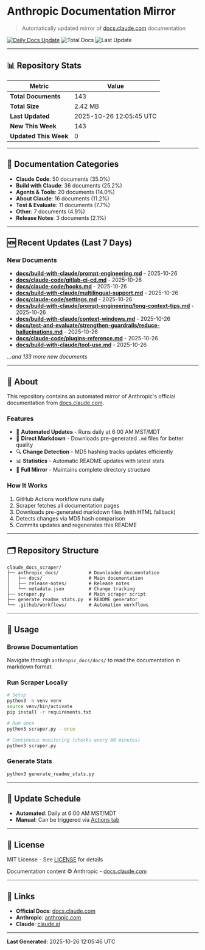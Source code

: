 # Anthropic Documentation Mirror

> Automatically updated mirror of [docs.claude.com](https://docs.claude.com) documentation

[![Daily Docs Update](https://github.com/seanGSISG/claude_docs_scraper/actions/workflows/daily-scraper.yml/badge.svg)](https://github.com/seanGSISG/claude_docs_scraper/actions/workflows/daily-scraper.yml)
![Total Docs](https://img.shields.io/badge/total_docs-143-blue)
![Last Update](https://img.shields.io/badge/last_update-2025--10--26-green)

---

## 📊 Repository Stats

| Metric | Value |
|--------|-------|
| **Total Documents** | 143 |
| **Total Size** | 2.42 MB |
| **Last Updated** | 2025-10-26 12:05:45 UTC |
| **New This Week** | 143 |
| **Updated This Week** | 0 |

---

## 📂 Documentation Categories

- **Claude Code**: 50 documents (35.0%)
- **Build with Claude**: 36 documents (25.2%)
- **Agents & Tools**: 20 documents (14.0%)
- **About Claude**: 16 documents (11.2%)
- **Test & Evaluate**: 11 documents (7.7%)
- **Other**: 7 documents (4.9%)
- **Release Notes**: 3 documents (2.1%)

---

## 🆕 Recent Updates (Last 7 Days)

### New Documents

- **[docs/build-with-claude/prompt-engineering.md](https://docs.claude.com/en/docs/build-with-claude/prompt-engineering)** - 2025-10-26
- **[docs/claude-code/gitlab-ci-cd.md](https://docs.claude.com/en/docs/claude-code/gitlab-ci-cd)** - 2025-10-26
- **[docs/claude-code/hooks.md](https://docs.claude.com/en/docs/claude-code/hooks)** - 2025-10-26
- **[docs/build-with-claude/multilingual-support.md](https://docs.claude.com/en/docs/build-with-claude/multilingual-support)** - 2025-10-26
- **[docs/claude-code/settings.md](https://docs.claude.com/en/docs/claude-code/settings)** - 2025-10-26
- **[docs/build-with-claude/prompt-engineering/long-context-tips.md](https://docs.claude.com/en/docs/build-with-claude/prompt-engineering/long-context-tips)** - 2025-10-26
- **[docs/build-with-claude/context-windows.md](https://docs.claude.com/en/docs/build-with-claude/context-windows)** - 2025-10-26
- **[docs/test-and-evaluate/strengthen-guardrails/reduce-hallucinations.md](https://docs.claude.com/en/docs/test-and-evaluate/strengthen-guardrails/reduce-hallucinations)** - 2025-10-26
- **[docs/claude-code/plugins-reference.md](https://docs.claude.com/en/docs/claude-code/plugins-reference)** - 2025-10-26
- **[docs/build-with-claude/tool-use.md](https://docs.claude.com/en/docs/build-with-claude/tool-use)** - 2025-10-26

_...and 133 more new documents_


---

## 📖 About

This repository contains an automated mirror of Anthropic's official documentation from [docs.claude.com](https://docs.claude.com).

### Features

- 🤖 **Automated Updates** - Runs daily at 6:00 AM MST/MDT
- 📝 **Direct Markdown** - Downloads pre-generated `.md` files for better quality
- 🔍 **Change Detection** - MD5 hashing tracks updates efficiently
- 📊 **Statistics** - Automatic README updates with latest stats
- 🔄 **Full Mirror** - Maintains complete directory structure

### How It Works

1. GitHub Actions workflow runs daily
2. Scraper fetches all documentation pages
3. Downloads pre-generated markdown files (with HTML fallback)
4. Detects changes via MD5 hash comparison
5. Commits updates and regenerates this README

---

## 🗂️ Repository Structure

```
claude_docs_scraper/
├── anthropic_docs/           # Downloaded documentation
│   ├── docs/                 # Main documentation
│   ├── release-notes/        # Release notes
│   └── metadata.json         # Change tracking
├── scraper.py                # Main scraper script
├── generate_readme_stats.py  # README generator
└── .github/workflows/        # Automation workflows
```

---

## 🚀 Usage

### Browse Documentation

Navigate through `anthropic_docs/docs/` to read the documentation in markdown format.

### Run Scraper Locally

```bash
# Setup
python3 -m venv venv
source venv/bin/activate
pip install -r requirements.txt

# Run once
python3 scraper.py --once

# Continuous monitoring (checks every 60 minutes)
python3 scraper.py
```

### Generate Stats

```bash
python3 generate_readme_stats.py
```

---

## 📅 Update Schedule

- **Automated**: Daily at 6:00 AM MST/MDT
- **Manual**: Can be triggered via [Actions tab](https://github.com/seanGSISG/claude_docs_scraper/actions)

---

## 📜 License

MIT License - See [LICENSE](LICENSE) for details

Documentation content © Anthropic - [docs.claude.com](https://docs.claude.com)

---

## 🔗 Links

- **Official Docs**: [docs.claude.com](https://docs.claude.com)
- **Anthropic**: [anthropic.com](https://www.anthropic.com)
- **Claude**: [claude.ai](https://claude.ai)

---

**Last Generated**: 2025-10-26 12:05:46 UTC
